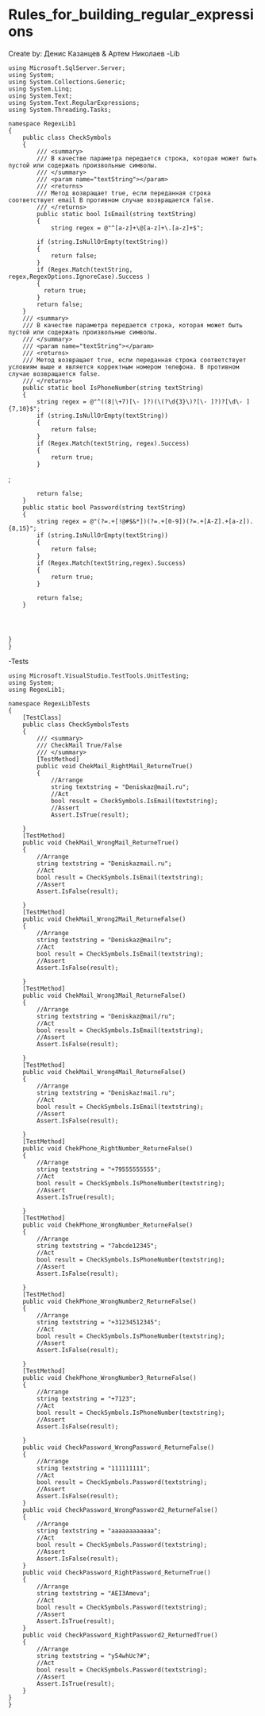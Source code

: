 # Rules_for_building_regular_expressions
Create by: Денис Казанцев & Артем Николаев
-Lib


    using Microsoft.SqlServer.Server;
    using System;
    using System.Collections.Generic;
    using System.Linq;
    using System.Text;
    using System.Text.RegularExpressions;
    using System.Threading.Tasks;
    
    namespace RegexLib1
    {
        public class CheckSymbols
        {
            /// <summary>
            /// В качестве параметра передается строка, которая может быть пустой или содержать произвольные символы.
            /// </summary>
            /// <param name="textString"></param>
            /// <returns>
            /// Метод возвращает true, если переданная строка соответствует email В противном случае возвращается false.
            /// </returns>
            public static bool IsEmail(string textString)
            {
                string regex = @"^[a-z]+\@[a-z]+\.[a-z]+$";

            if (string.IsNullOrEmpty(textString))
            {
                return false;
            }
            if (Regex.Match(textString, regex,RegexOptions.IgnoreCase).Success )
            {
              return true;
            }
            return false;
        }
        /// <summary>
        /// В качестве параметра передается строка, которая может быть пустой или содержать произвольные символы.
        /// </summary>
        /// <param name="textString"></param>
        /// <returns>
        /// Метод возвращает true, если переданная строка соответствует условиям выше и является корректным номером телефона. В противном случае возвращается false.
        /// </returns>
        public static bool IsPhoneNumber(string textString)
        {
            string regex = @"^((8|\+7)[\- ]?)(\(?\d{3}\)?[\- ]?)?[\d\- ]{7,10}$";
            if (string.IsNullOrEmpty(textString)) 
            { 
                return false; 
            }
            if (Regex.Match(textString, regex).Success)
            {
                return true;
            }
;

            return false;
        }
        public static bool Password(string textString)
        {
            string regex = @"(?=.+[!@#$&*])(?=.+[0-9])(?=.+[A-Z].+[a-z]).{8,15}";
            if (string.IsNullOrEmpty(textString))
            {
                return false;
            }
            if (Regex.Match(textString,regex).Success)
            {
                return true;
            }

            return false;
        }




    }
    }
-Tests


    using Microsoft.VisualStudio.TestTools.UnitTesting;
    using System;
    using RegexLib1;
    
    namespace RegexLibTests
    {
        [TestClass]
        public class CheckSymbolsTests
        {
            /// <summary>
            /// CheckMail True/False
            /// </summary>
            [TestMethod]
            public void ChekMail_RightMail_ReturneTrue()
            {
                //Arrange
                string textstring = "Deniskaz@mail.ru";
                //Act
                bool result = CheckSymbols.IsEmail(textstring);
                //Assert
                Assert.IsTrue(result);

        }
        [TestMethod]
        public void ChekMail_WrongMail_ReturneTrue()
        {
            //Arrange
            string textstring = "Deniskazmail.ru";
            //Act
            bool result = CheckSymbols.IsEmail(textstring);
            //Assert
            Assert.IsFalse(result);

        }
        [TestMethod]
        public void ChekMail_Wrong2Mail_ReturneFalse()
        {
            //Arrange
            string textstring = "Deniskaz@mailru";
            //Act
            bool result = CheckSymbols.IsEmail(textstring);
            //Assert
            Assert.IsFalse(result);

        }
        [TestMethod]
        public void ChekMail_Wrong3Mail_ReturneFalse()
        {
            //Arrange
            string textstring = "Deniskaz@mail/ru";
            //Act
            bool result = CheckSymbols.IsEmail(textstring);
            //Assert
            Assert.IsFalse(result);

        }
        [TestMethod]
        public void ChekMail_Wrong4Mail_ReturneFalse()
        {
            //Arrange
            string textstring = "Deniskaz!mail.ru";
            //Act
            bool result = CheckSymbols.IsEmail(textstring);
            //Assert
            Assert.IsFalse(result);

        }
        [TestMethod]
        public void ChekPhone_RightNumber_ReturneFalse()
        {
            //Arrange
            string textstring = "+79555555555";
            //Act
            bool result = CheckSymbols.IsPhoneNumber(textstring);
            //Assert
            Assert.IsTrue(result);

        }
        [TestMethod]
        public void ChekPhone_WrongNumber_ReturneFalse()
        {
            //Arrange
            string textstring = "7abcde12345";
            //Act
            bool result = CheckSymbols.IsPhoneNumber(textstring);
            //Assert
            Assert.IsFalse(result);

        }
        [TestMethod]
        public void ChekPhone_WrongNumber2_ReturneFalse()
        {
            //Arrange
            string textstring = "+31234512345";
            //Act
            bool result = CheckSymbols.IsPhoneNumber(textstring);
            //Assert
            Assert.IsFalse(result);

        }
        [TestMethod]
        public void ChekPhone_WrongNumber3_ReturneFalse()
        {
            //Arrange
            string textstring = "+7123";
            //Act
            bool result = CheckSymbols.IsPhoneNumber(textstring);
            //Assert
            Assert.IsFalse(result);

        }
        public void CheckPassword_WrongPassword_ReturneFalse()
        {
            //Arrange
            string textstring = "111111111";
            //Act
            bool result = CheckSymbols.Password(textstring);
            //Assert
            Assert.IsFalse(result);
        }
        public void CheckPassword_WrongPassword2_ReturneFalse()
        {
            //Arrange
            string textstring = "aaaaaaaaaaaa";
            //Act
            bool result = CheckSymbols.Password(textstring);
            //Assert
            Assert.IsFalse(result);
        }
        public void CheckPassword_RightPassword_ReturneTrue()
        {
            //Arrange
            string textstring = "AEI3Ameva";
            //Act
            bool result = CheckSymbols.Password(textstring);
            //Assert
            Assert.IsTrue(result);
        }
        public void CheckPassword_RightPassword2_ReturnedTrue()
        {
            //Arrange
            string textstring = "y54whUc?#";
            //Act
            bool result = CheckSymbols.Password(textstring);
            //Assert
            Assert.IsTrue(result);
        }
    }
    }

